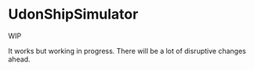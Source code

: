 # UdonShipSimulator

WIP

It works but working in progress. There will be a lot of disruptive changes ahead.